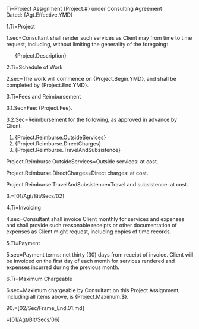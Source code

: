 Ti=Project Assignment {Project.#} under Consulting Agreement <br>Dated: {Agt.Effective.YMD}

1.Ti=Project

1.sec=Consultant shall render such services as Client may from time to time request, including, without limiting the generality of the foregoing:<ul type="none"><li>{Project.Description}</ul>

2.Ti=Schedule of Work

2.sec=The work will commence on {Project.Begin.YMD}, and shall be completed by {Project.End.YMD}.

3.Ti=Fees and Reimbursement

3.1.Sec=Fee: {Project.Fee}.
  
3.2.Sec=Reimbursement for the following, as approved in advance by Client:<ol><li>{Project.Reimburse.OutsideServices}<li>{Project.Reimburse.DirectCharges}<li>{Project.Reimburse.TravelAndSubsistence}</ol>

Project.Reimburse.OutsideServices=Outside services: at cost.

Project.Reimburse.DirectCharges=Direct charges: at cost.

Project.Reimburse.TravelAndSubsistence=Travel and subsistence: at cost.

3.=[01/Agt/Bit/Secs/02]

4.Ti=Invoicing

4.sec=Consultant shall invoice Client monthly for services and expenses and shall provide such reasonable receipts or other documentation of expenses as Client might request, including copies of time records.

5.Ti=Payment

5.sec=Payment terms: net thirty (30) days from receipt of invoice.  Client will be invoiced on the first day of each month for services rendered and expenses incurred during the previous month.

6.Ti=Maximum Chargeable

6.sec=Maximum chargeable by Consultant on this Project Assignment, including all items above, is {Project.Maximum.$}.
 
90.=[02/Sec/Frame_End.01.md]

=[01/Agt/Bit/Secs/06]